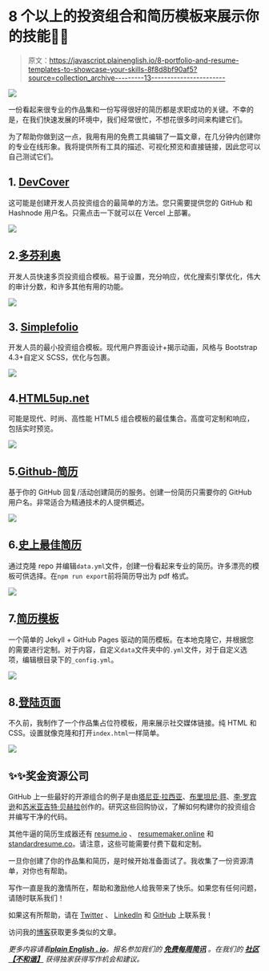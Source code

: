 # 8 个以上的投资组合和简历模板来展示你的技能💼✨

> 原文：<https://javascript.plainenglish.io/8-portfolio-and-resume-templates-to-showcase-your-skills-8f8d8bf90af5?source=collection_archive---------13----------------------->

![](img/53c0bbb33ac49ce87e294c373f54e6a7.png)

一份看起来很专业的作品集和一份写得很好的简历都是求职成功的关键。不幸的是，在我们快速发展的环境中，我们经常很忙，不想花很多时间来构建它们。

为了帮助你做到这一点，我用有用的免费工具编辑了一篇文章，在几分钟内创建你的专业在线形象。我将提供所有工具的描述、可视化预览和直接链接，因此您可以自己测试它们。

## 1. [DevCover](https://github.com/jrgarciadev/dev-cover)

这可能是创建开发人员投资组合的最简单的方法。您只需要提供您的 GitHub 和 Hashnode 用户名。只需点击一下就可以在 Vercel 上部署。

![](img/4693e87f8b156267f07f6c6546fee1c8.png)

## 2.[多芬利奥](https://github.com/rammcodes/Dopefolio)

开发人员快速多页投资组合模板。易于设置，充分响应，优化搜索引擎优化，伟大的审计分数，和许多其他有用的功能。

![](img/8e4dfe78a023baedd0a8ddf6d8eddbef.png)

## 3. [Simplefolio](https://github.com/cobidev/simplefolio)

开发人员的最小投资组合模板。现代用户界面设计+揭示动画，风格与 Bootstrap 4.3+自定义 SCSS，优化与包裹。

![](img/4b70c289a5cafc48fc97d0e9e548779a.png)

## 4.[HTML5up.net](https://html5up.net/)

可能是现代、时尚、高性能 HTML5 组合模板的最佳集合。高度可定制和响应，包括实时预览。

![](img/eba2df33c6ef908c9dde31a029e1d361.png)

## 5.[Github-简历](https://github.com/resume/resume.github.com)

基于你的 GitHub 回复/活动创建简历的服务。创建一份简历只需要你的 GitHub 用户名。非常适合为精通技术的人提供概述。

![](img/270fa51bf9799628804d6153b85da699.png)

## 6.[史上最佳简历](https://github.com/salomonelli/best-resume-ever)

通过克隆 repo 并编辑`data.yml`文件，创建一份看起来专业的简历。许多漂亮的模板可供选择。在`npm run export`前将简历导出为 pdf 格式。

![](img/f7db297612cac5320bd1504d4c813c29.png)

## 7.[简历模板](https://github.com/jglovier/resume-template)

一个简单的 Jekyll + GitHub Pages 驱动的简历模板。在本地克隆它，并根据您的需要进行定制。对于内容，自定义`data`文件夹中的`.yml`文件，对于自定义选项，编辑根目录下的`_config.yml`。

![](img/e67e08e57927186876eccc362a316492.png)

## 8.[登陆页面](https://github.com/madzadev/landing-page)

不久前，我制作了一个作品集占位符模板，用来展示社交媒体链接。纯 HTML 和 CSS。设置就像克隆和打开`index.html`一样简单。

![](img/5e6d32615a64026d9e4a045ee70d9231.png)

## ✨✨奖金资源公司

GitHub 上一些最好的开源组合的例子是由[塔尼亚·拉西亚](https://github.com/taniarascia/taniarascia.com)、[布里坦尼·蒋](https://github.com/bchiang7/v4)、[李·罗宾逊](https://github.com/leerob/leerob.io)和[苏米亚吉特·贝赫拉](https://github.com/soumyajit4419/Portfolio)创作的。研究这些回购协议，了解如何构建你的投资组合并编写干净的代码。

其他牛逼的简历生成器还有 [resume.io](https://resume.io) 、 [resumemaker.online](https://resumemaker.online) 和[standardresume.co](https://standardresume.co)。请注意，这些可能需要付费下载和定制。

一旦你创建了你的作品集和简历，是时候开始准备面试了。我收集了一份资源清单，对你也有帮助。

写作一直是我的激情所在，帮助和激励他人给我带来了快乐。如果您有任何问题，请随时联系我们！

如果这有所帮助，请在 [Twitter](https://twitter.com/madzadev) 、 [LinkedIn](https://www.linkedin.com/in/madzadev/) 和 [GitHub](https://github.com/madzadev) 上联系我！

访问我的[博客](https://madza.dev/blog)获取更多类似的文章。

*更多内容请看*[***plain English . io***](http://plainenglish.io/)*。报名参加我们的* [***免费每周简讯***](http://newsletter.plainenglish.io/) *。在我们的* [***社区【不和谐】***](https://discord.gg/GtDtUAvyhW) *获得独家获得写作机会和建议。*
